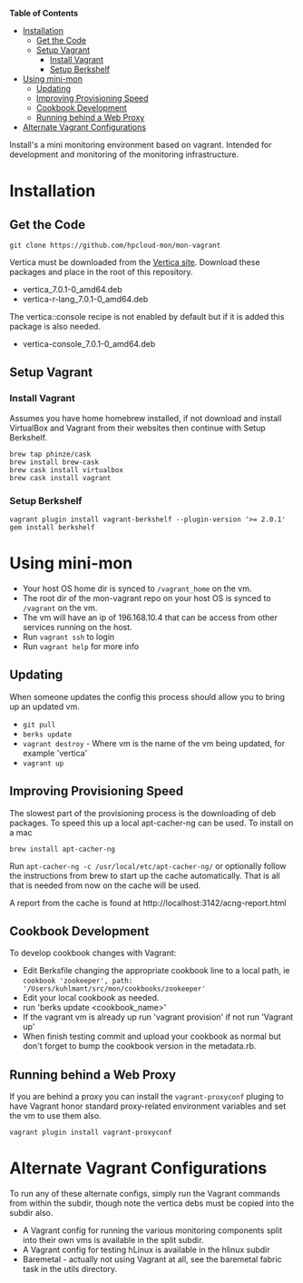 <!-- START doctoc generated TOC please keep comment here to allow auto update -->
<!-- DON'T EDIT THIS SECTION, INSTEAD RE-RUN doctoc TO UPDATE -->
**Table of Contents**

- [Installation](#installation)
  - [Get the Code](#get-the-code)
  - [Setup Vagrant](#setup-vagrant)
    - [Install Vagrant](#install-vagrant)
    - [Setup Berkshelf](#setup-berkshelf)
- [Using mini-mon](#using-mini-mon)
  - [Updating](#updating)
  - [Improving Provisioning Speed](#improving-provisioning-speed)
  - [Cookbook Development](#cookbook-development)
  - [Running behind a Web Proxy](#running-behind-a-web-proxy)
- [Alternate Vagrant Configurations](#alternate-vagrant-configurations)

<!-- END doctoc generated TOC please keep comment here to allow auto update -->

Install's a mini monitoring environment based on vagrant. Intended for development and monitoring of the monitoring infrastructure.

# Installation

## Get the Code

```
git clone https://github.com/hpcloud-mon/mon-vagrant
```
Vertica must be downloaded from the [Vertica site](https://my.vertica.com/). Download these packages and place in the root of this repository.
- vertica_7.0.1-0_amd64.deb
- vertica-r-lang_7.0.1-0_amd64.deb

The vertica::console recipe is not enabled by default but if it is added this package is also needed.
- vertica-console_7.0.1-0_amd64.deb

## Setup Vagrant

### Install Vagrant
Assumes you have home homebrew installed, if not download and install VirtualBox and Vagrant from their websites then continue with Setup Berkshelf.

```
brew tap phinze/cask
brew install brew-cask
brew cask install virtualbox 
brew cask install vagrant
```

### Setup Berkshelf
```
vagrant plugin install vagrant-berkshelf --plugin-version '>= 2.0.1'
gem install berkshelf
```

# Using mini-mon

- Your host OS home dir is synced to `/vagrant_home` on the vm.
- The root dir of the mon-vagrant repo on your host OS is synced to `/vagrant` on the vm.
- The vm will have an ip of 196.168.10.4 that can be access from other services running on the host.
- Run `vagrant ssh` to login
- Run `vagrant help` for more info

## Updating
When someone updates the config this process should allow you to bring up an updated vm.
- `git pull`
- `berks update`
- `vagrant destroy` - Where vm is the name of the vm being updated, for example 'vertica'
- `vagrant up`

## Improving Provisioning Speed
The slowest part of the provisioning process is the downloading of deb packages. To speed this up a local apt-cacher-ng can be used.
To install on a mac
```
brew install apt-cacher-ng
```
Run `apt-cacher-ng -c /usr/local/etc/apt-cacher-ng/` or optionally follow the instructions from brew to start up the cache automatically.
That is all that is needed from now on the cache will be used.

A report from the cache is found at http://localhost:3142/acng-report.html

## Cookbook Development

To develop cookbook changes with Vagrant:
- Edit Berksfile changing the appropriate cookbook line to a local path, ie `cookbook 'zookeeper', path: '/Users/kuhlmant/src/mon/cookbooks/zookeeper'`
- Edit your local cookbook as needed.
- run 'berks update <cookbook_name>'
- If the vagrant vm is already up run 'vagrant provision' if not run 'Vagrant up'
- When finish testing commit and upload your cookbook as normal but don't forget to bump the cookbook version in the metadata.rb.

## Running behind a Web Proxy
If you are behind a proxy you can install the `vagrant-proxyconf` pluging to have Vagrant honor standard proxy-related environment variables and set the
vm to use them also.
```
vagrant plugin install vagrant-proxyconf
```

# Alternate Vagrant Configurations
To run any of these alternate configs, simply run the Vagrant commands from within the subdir, though note the vertica debs must be copied into
the subdir also.

- A Vagrant config for running the various monitoring components split into their own vms is available in the split subdir.
- A Vagrant config for testing hLinux is available in the hlinux subdir
- Baremetal - actually not using Vagrant at all, see the baremetal fabric task in the utils directory.
